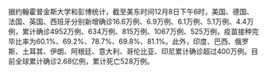 据约翰霍普金斯大学和彭博统计，截至美东时间12月8日下午6时，美国、德国、法国、英国、西班牙分别新增确诊16.6万例、6.9万例、6.1万例、5.1万例、4.4万例，累计确诊4952万例、634万例、815万例、1067万例、525万例，疫苗接种完毕比率为60.1%、69.2%、78.7%、69.8%、81.1%。此外，印度、巴西、俄罗斯、土耳其、伊朗、阿根廷、意大利、哥伦比亚、印尼累计确诊超过400万例。目前全球累计确诊2.68亿例，累计死亡528万例。